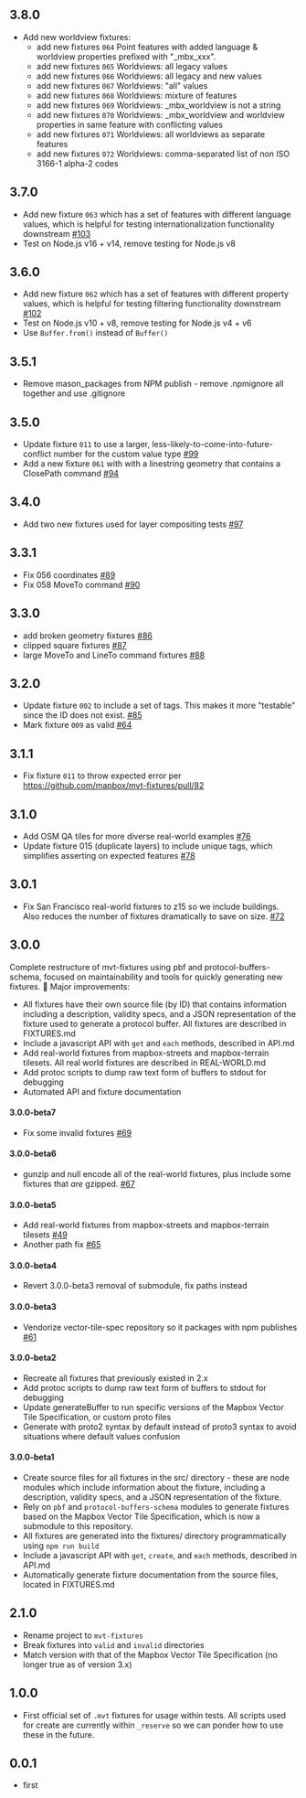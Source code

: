 ## 3.8.0

* Add new worldview fixtures:
  * add new fixtures `064` Point features with added language & worldview properties prefixed with "_mbx_xxx".
  * add new fixtures `065` Worldviews: all legacy values
  * add new fixtures `066` Worldviews: all legacy and new values
  * add new fixtures `067` Worldviews: "all" values
  * add new fixtures `068` Worldviews: mixture of features
  * add new fixtures `069` Worldviews: _mbx_worldview is not a string
  * add new fixtures `070` Worldviews: _mbx_worldview and worldview properties in same feature with conflicting values
  * add new fixtures `071` Worldviews: all worldviews as separate features
  * add new fixtures `072` Worldviews: comma-separated list of non ISO 3166-1 alpha-2 codes

## 3.7.0
* Add new fixture `063` which has a set of features with different language values, which is helpful for testing internationalization functionality downstream [#103](https://github.com/mapbox/mvt-fixtures/pull/103)
* Test on Node.js v16 + v14, remove testing for Node.js v8

## 3.6.0

* Add new fixture `062` which has a set of features with different property values, which is helpful for testing filtering functionality downstream [#102](https://github.com/mapbox/mvt-fixtures/pull/102)
* Test on Node.js v10 + v8, remove testing for Node.js v4 + v6
* Use `Buffer.from()` instead of `Buffer()`

## 3.5.1

* Remove mason_packages from NPM publish - remove .npmignore all together and use .gitignore

## 3.5.0

* Update fixture `011` to use a larger, less-likely-to-come-into-future-conflict number for the custom value type [#99](https://github.com/mapbox/mvt-fixtures/pull/99)
* Add a new fixture `061` with with a linestring geometry that contains a ClosePath command [#94](https://github.com/mapbox/mvt-fixtures/pull/94)

## 3.4.0

* Add two new fixtures used for layer compositing tests [#97](https://github.com/mapbox/mvt-fixtures/pull/97)

## 3.3.1

* Fix 056 coordinates [#89](https://github.com/mapbox/mvt-fixtures/issues/89)
* Fix 058 MoveTo command [#90](https://github.com/mapbox/mvt-fixtures/issues/90)

## 3.3.0

* add broken geometry fixtures [#86](https://github.com/mapbox/mvt-fixtures/pull/86)
* clipped square fixtures [#87](https://github.com/mapbox/mvt-fixtures/pull/87)
* large MoveTo and LineTo command fixtures [#88](https://github.com/mapbox/mvt-fixtures/pull/88)

## 3.2.0

* Update fixture `002` to include a set of tags. This makes it more "testable" since the ID does not exist. [#85](https://github.com/mapbox/mvt-fixtures/pull/85)
* Mark fixture `009` as valid [#64](https://github.com/mapbox/mvt-fixtures/issues/64)

## 3.1.1

* Fix fixture `011` to throw expected error per https://github.com/mapbox/mvt-fixtures/pull/82

## 3.1.0

* Add OSM QA tiles for more diverse real-world examples [#76](https://github.com/mapbox/mvt-fixtures/issues/76)
* Update fixture 015 (duplicate layers) to include unique tags, which simplifies asserting on expected features [#78](https://github.com/mapbox/mvt-fixtures/pull/78)

## 3.0.1

* Fix San Francisco real-world fixtures to z15 so we include buildings. Also reduces the number of fixtures dramatically to save on size. [#72](https://github.com/mapbox/mvt-fixtures/pull/72)

## 3.0.0

Complete restructure of mvt-fixtures using pbf and protocol-buffers-schema, focused on maintainability and tools for quickly generating new fixtures. :tada: Major improvements:

* All fixtures have their own source file (by ID) that contains information including a description, validity specs, and a JSON representation of the fixture used to generate a protocol buffer. All fixtures are described in FIXTURES.md
* Include a javascript API with `get` and `each` methods, described in API.md
* Add real-world fixtures from mapbox-streets and mapbox-terrain tilesets. All real world fixtures are described in REAL-WORLD.md
* Add protoc scripts to dump raw text form of buffers to stdout for debugging
* Automated API and fixture documentation

#### 3.0.0-beta7

- Fix some invalid fixtures [#69](https://github.com/mapbox/mvt-fixtures/pull/69)

#### 3.0.0-beta6

- gunzip and null encode all of the real-world fixtures, plus include some fixtures that _are_ gzipped. [#67](https://github.com/mapbox/mvt-fixtures/commits/master)

#### 3.0.0-beta5

- Add real-world fixtures from mapbox-streets and mapbox-terrain tilesets [#49](https://github.com/mapbox/mvt-fixtures/issues/49)
- Another path fix [#65](https://github.com/mapbox/mvt-fixtures/pull/65)

#### 3.0.0-beta4

- Revert 3.0.0-beta3 removal of submodule, fix paths instead

#### 3.0.0-beta3

- Vendorize vector-tile-spec repository so it packages with npm publishes [#61](https://github.com/mapbox/mvt-fixtures/issues/61)

#### 3.0.0-beta2

- Recreate all fixtures that previously existed in 2.x
- Add protoc scripts to dump raw text form of buffers to stdout for debugging
- Update generateBuffer to run specific versions of the Mapbox Vector Tile Specification, or custom proto files
- Generate with proto2 syntax by default instead of proto3 syntax to avoid situations where default values confusion

#### 3.0.0-beta1

- Create source files for all fixtures in the src/ directory - these are node modules which include information about the fixture, including a description, validity specs, and a JSON representation of the fixture.
- Rely on `pbf` and `protocol-buffers-schema` modules to generate fixtures based on the Mapbox Vector Tile Specification, which is now a submodule to this repository.
- All fixtures are generated into the fixtures/ directory programmatically using `npm run build`
- Include a javascript API with `get`, `create`, and `each` methods, described in API.md
- Automatically generate fixture documentation from the source files, located in FIXTURES.md

## 2.1.0

- Rename project to `mvt-fixtures`
- Break fixtures into `valid` and `invalid` directories
- Match version with that of the Mapbox Vector Tile Specification (no longer true as of version 3.x)

## 1.0.0

- First official set of `.mvt` fixtures for usage within tests. All scripts used for create are currently within `_reserve` so we can ponder how to use these in the future.

## 0.0.1

- first
